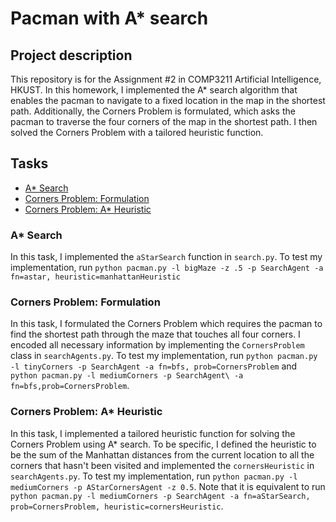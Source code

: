 # Pacman with A* search

## Project description
This repository is for the Assignment #2 in COMP3211 Artificial Intelligence, HKUST. In this homework, I implemented the A* search algorithm that enables the pacman to navigate to a fixed location in the map in the shortest path. Additionally, the Corners Problem is formulated, which asks the pacman to traverse the four corners of the map in the shortest path. I then solved the Corners Problem with a tailored heuristic function.

## Tasks
- [A* Search](#astar)
- [Corners Problem: Formulation](#corner1)
- [Corners Problem: A* Heuristic](#corner2)

### A* Search <a name="astar"></a>

In this task, I implemented the `aStarSearch` function in `search.py`. To test my implementation, run `python pacman.py -l bigMaze -z .5 -p SearchAgent -a fn=astar, heuristic=manhattanHeuristic`

### Corners Problem: Formulation <a name="corner1"></a>

In this task, I formulated the Corners Problem which requires the pacman to find the shortest path through the maze that touches all four corners. I encoded all necessary information by implementing the `CornersProblem` class in `searchAgents.py`. To test my implementation, run `python pacman.py -l tinyCorners -p SearchAgent -a fn=bfs, prob=CornersProblem` and `python pacman.py -l mediumCorners -p SearchAgent\
  -a fn=bfs,prob=CornersProblem`.

### Corners Problem: A* Heuristic <a name="corner2"></a>

In this task, I implemented a tailored heuristic function for solving the Corners Problem using A* search. To be specific, I defined the heuristic to be the sum of the Manhattan distances from the current location to all the corners that hasn't been visited and implemented the `cornersHeuristic` in `searchAgents.py`. To test my implementation, run `python pacman.py -l mediumCorners -p AStarCornersAgent -z 0.5`. Note that it is equivalent to run `python pacman.py -l mediumCorners -p SearchAgent -a fn=aStarSearch, prob=CornersProblem, heuristic=cornersHeuristic`.
